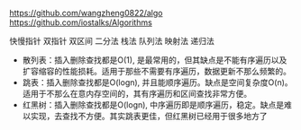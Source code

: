 https://github.com/wangzheng0822/algo
https://github.com/iostalks/Algorithms

快慢指针
双指针
双区间
二分法
栈法
队列法
映射法
递归法

- 散列表：插入删除查找都是O(1), 是最常用的，但其缺点是不能有序遍历以及扩容缩容的性能损耗。适用于那些不需要有序遍历，数据更新不那么频繁的。
- 跳表：插入删除查找都是O(logn), 并且能顺序遍历。缺点是空间复杂度O(n)。适用于不那么在意内存空间的，其有序遍历和区间查找非常方便。
- 红黑树：插入删除查找都是O(logn), 中序遍历即是顺序遍历，稳定。缺点是难以实现，去查找不方便。其实跳表更佳，但红黑树已经用于很多地方了